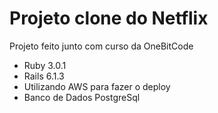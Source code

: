 # Projeto clone do Netflix

Projeto feito junto com curso da OneBitCode

* Ruby 3.0.1
* Rails 6.1.3
* Utilizando AWS para fazer o deploy
* Banco de Dados PostgreSql
